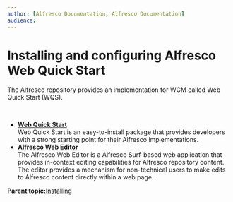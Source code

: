 ```yaml
---
author: [Alfresco Documentation, Alfresco Documentation]
audience: 
---
```


# Installing and configuring Alfresco Web Quick Start

The Alfresco repository provides an implementation for WCM called Web Quick Start \(WQS\).

 

-   **[Web Quick Start](../concepts/WQS-intro.md)**  
Web Quick Start is an easy-to-install package that provides developers with a strong starting point for their Alfresco implementations.
-   **[Alfresco Web Editor](../concepts/awe-intro.md)**  
The Alfresco Web Editor is a Alfresco Surf-based web application that provides in-context editing capabilities for Alfresco repository content. The editor provides a mechanism for non-technical users to make edits to Alfresco content directly within a web page.

**Parent topic:**[Installing](../concepts/master-ch-install.md)

